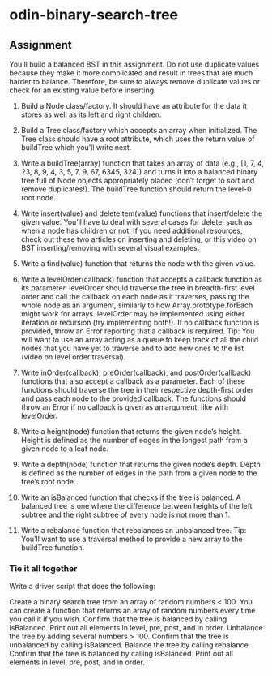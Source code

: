 # odin-binary-search-tree

## Assignment

You’ll build a balanced BST in this assignment. Do not use duplicate values because they make it more complicated and result in trees that are much harder to balance. Therefore, be sure to always remove duplicate values or check for an existing value before inserting.

1. Build a Node class/factory. It should have an attribute for the data it stores as well as its left and right children.

2. Build a Tree class/factory which accepts an array when initialized. The Tree class should have a root attribute, which uses the return value of buildTree which you’ll write next.

3. Write a buildTree(array) function that takes an array of data (e.g., [1, 7, 4, 23, 8, 9, 4, 3, 5, 7, 9, 67, 6345, 324]) and turns it into a balanced binary tree full of Node objects appropriately placed (don’t forget to sort and remove duplicates!). The buildTree function should return the level-0 root node.

4. Write insert(value) and deleteItem(value) functions that insert/delete the given value. You’ll have to deal with several cases for delete, such as when a node has children or not. If you need additional resources, check out these two articles on inserting and deleting, or this video on BST inserting/removing with several visual examples.

5. Write a find(value) function that returns the node with the given value.

6. Write a levelOrder(callback) function that accepts a callback function as its parameter. levelOrder should traverse the tree in breadth-first level order and call the callback on each node as it traverses, passing the whole node as an argument, similarly to how Array.prototype.forEach might work for arrays. levelOrder may be implemented using either iteration or recursion (try implementing both!). If no callback function is provided, throw an Error reporting that a callback is required. Tip: You will want to use an array acting as a queue to keep track of all the child nodes that you have yet to traverse and to add new ones to the list (video on level order traversal).

7. Write inOrder(callback), preOrder(callback), and postOrder(callback) functions that also accept a callback as a parameter. Each of these functions should traverse the tree in their respective depth-first order and pass each node to the provided callback. The functions should throw an Error if no callback is given as an argument, like with levelOrder.

8. Write a height(node) function that returns the given node’s height. Height is defined as the number of edges in the longest path from a given node to a leaf node.

9. Write a depth(node) function that returns the given node’s depth. Depth is defined as the number of edges in the path from a given node to the tree’s root node.

10. Write an isBalanced function that checks if the tree is balanced. A balanced tree is one where the difference between heights of the left subtree and the right subtree of every node is not more than 1.

11. Write a rebalance function that rebalances an unbalanced tree. Tip: You’ll want to use a traversal method to provide a new array to the buildTree function.

### Tie it all together

Write a driver script that does the following:

Create a binary search tree from an array of random numbers < 100. You can create a function that returns an array of random numbers every time you call it if you wish.
Confirm that the tree is balanced by calling isBalanced.
Print out all elements in level, pre, post, and in order.
Unbalance the tree by adding several numbers > 100.
Confirm that the tree is unbalanced by calling isBalanced.
Balance the tree by calling rebalance.
Confirm that the tree is balanced by calling isBalanced.
Print out all elements in level, pre, post, and in order.
